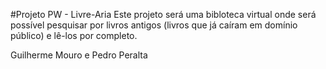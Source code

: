 #Projeto PW - Livre-Aria
Este projeto será uma bibloteca virtual onde será possível pesquisar por livros antigos (livros que já caíram em domínio público) e lê-los por completo.

Guilherme Mouro e Pedro Peralta
